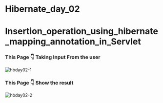 # Hibernate_day_02
<h1>Insertion_operation_using_hibernate_mapping_annotation_in_Servlet</h1>
<h3>This Page 👇 Taking Input From the user</h3>

![hbday02-1](https://user-images.githubusercontent.com/115862833/220660540-8c899b17-1494-422d-bffd-d05e696c51f3.png)
<h3>This Page  👇 Show the result</h3>

![hbday02-2](https://user-images.githubusercontent.com/115862833/220661898-62d28205-3045-4872-ab52-5546ae1eb07c.png)
